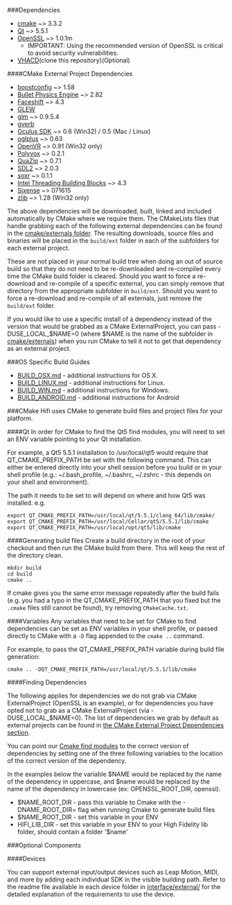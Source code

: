 ###Dependencies

* [cmake](http://www.cmake.org/cmake/resources/software.html) ~> 3.3.2
* [Qt](http://www.qt.io/download-open-source) ~> 5.5.1
* [OpenSSL](https://www.openssl.org/community/binaries.html) ~> 1.0.1m
  * IMPORTANT: Using the recommended version of OpenSSL is critical to avoid security vulnerabilities.
* [VHACD](https://github.com/virneo/v-hacd)(clone this repository)(Optional)

####CMake External Project Dependencies

* [boostconfig](https://github.com/boostorg/config) ~> 1.58
* [Bullet Physics Engine](https://code.google.com/p/bullet/downloads/list) ~> 2.82
* [Faceshift](http://www.faceshift.com/) ~> 4.3
* [GLEW](http://glew.sourceforge.net/)
* [glm](http://glm.g-truc.net/0.9.5/index.html) ~> 0.9.5.4
* [gverb](https://github.com/highfidelity/gverb)
* [Oculus SDK](https://developer.oculus.com/downloads/) ~> 0.6 (Win32) / 0.5 (Mac / Linux)
* [oglplus](http://oglplus.org/) ~> 0.63
* [OpenVR](https://github.com/ValveSoftware/openvr) ~> 0.91 (Win32 only)
* [Polyvox](http://www.volumesoffun.com/) ~> 0.2.1
* [QuaZip](http://sourceforge.net/projects/quazip/files/quazip/) ~> 0.7.1
* [SDL2](https://www.libsdl.org/download-2.0.php) ~> 2.0.3
* [soxr](http://soxr.sourceforge.net) ~> 0.1.1
* [Intel Threading Building Blocks](https://www.threadingbuildingblocks.org/) ~> 4.3
* [Sixense](http://sixense.com/) ~> 071615
* [zlib](http://www.zlib.net/) ~> 1.28 (Win32 only)

The above dependencies will be downloaded, built, linked and included automatically by CMake where we require them. The CMakeLists files that handle grabbing each of the following external dependencies can be found in the [cmake/externals folder](cmake/externals). The resulting downloads, source files and binaries will be placed in the `build/ext` folder in each of the subfolders for each external project.

These are not placed in your normal build tree when doing an out of source build so that they do not need to be re-downloaded and re-compiled every time the CMake build folder is cleared. Should you want to force a re-download and re-compile of a specific external, you can simply remove that directory from the appropriate subfolder in `build/ext`. Should you want to force a re-download and re-compile of all externals, just remove the `build/ext` folder.

If you would like to use a specific install of a dependency instead of the version that would be grabbed as a CMake ExternalProject, you can pass -DUSE_LOCAL_$NAME=0 (where $NAME is the name of the subfolder in [cmake/externals](cmake/externals)) when you run CMake to tell it not to get that dependency as an external project.

###OS Specific Build Guides
* [BUILD_OSX.md](BUILD_OSX.md) - additional instructions for OS X.
* [BUILD_LINUX.md](BUILD_LINUX.md) - additional instructions for Linux.
* [BUILD_WIN.md](BUILD_WIN.md) - additional instructions for Windows.
* [BUILD_ANDROID.md](BUILD_ANDROID.md) - additional instructions for Android

###CMake
Hifi uses CMake to generate build files and project files for your platform.

####Qt
In order for CMake to find the Qt5 find modules, you will need to set an ENV variable pointing to your Qt installation.

For example, a Qt5 5.5.1 installation to /usr/local/qt5 would require that QT_CMAKE_PREFIX_PATH be set with the following command. This can either be entered directly into your shell session before you build or in your shell profile (e.g.: ~/.bash_profile, ~/.bashrc, ~/.zshrc - this depends on your shell and environment).

The path it needs to be set to will depend on where and how Qt5 was installed. e.g.

    export QT_CMAKE_PREFIX_PATH=/usr/local/qt/5.5.1/clang_64/lib/cmake/
    export QT_CMAKE_PREFIX_PATH=/usr/local/Cellar/qt5/5.5.1/lib/cmake
    export QT_CMAKE_PREFIX_PATH=/usr/local/opt/qt5/lib/cmake

####Generating build files
Create a build directory in the root of your checkout and then run the CMake build from there. This will keep the rest of the directory clean.

    mkdir build
    cd build
    cmake ..

If cmake gives you the same error message repeatedly after the build fails (e.g. you had a typo in the QT_CMAKE_PREFIX_PATH that you fixed but the `.cmake` files still cannot be found), try removing `CMakeCache.txt`.

####Variables
Any variables that need to be set for CMake to find dependencies can be set as ENV variables in your shell profile, or passed directly to CMake with a `-D` flag appended to the `cmake ..` command.

For example, to pass the QT_CMAKE_PREFIX_PATH variable during build file generation:

    cmake .. -DQT_CMAKE_PREFIX_PATH=/usr/local/qt/5.5.1/lib/cmake

####Finding Dependencies

The following applies for dependencies we do not grab via CMake ExternalProject (OpenSSL is an example), or for dependencies you have opted not to grab as a CMake ExternalProject (via -DUSE_LOCAL_$NAME=0). The list of dependencies we grab by default as external projects can be found in [the CMake External Project Dependencies section](#cmake-external-project-dependencies).

You can point our [Cmake find modules](cmake/modules/) to the correct version of dependencies by setting one of the three following variables to the location of the correct version of the dependency.

In the examples below the variable $NAME would be replaced by the name of the dependency in uppercase, and $name would be replaced by the name of the dependency in lowercase (ex: OPENSSL_ROOT_DIR, openssl).

* $NAME_ROOT_DIR - pass this variable to Cmake with the -DNAME_ROOT_DIR= flag when running Cmake to generate build files
* $NAME_ROOT_DIR - set this variable in your ENV
* HIFI_LIB_DIR - set this variable in your ENV to your High Fidelity lib folder, should contain a folder '$name'

###Optional Components

####Devices

You can support external input/output devices such as Leap Motion, MIDI, and more by adding each individual SDK in the visible building path. Refer to the readme file available in each device folder in [interface/external/](interface/external) for the detailed explanation of the requirements to use the device.

